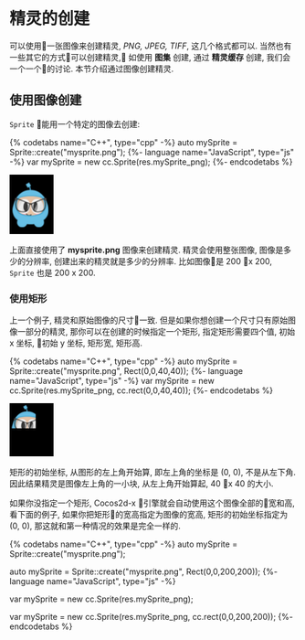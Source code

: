 # 精灵的创建

可以使用一张图像来创建精灵, *PNG, JPEG, TIFF*, 这几个格式都可以. 当然也有一些其它的方式可以创建精灵, 如使用 __图集__ 创建, 通过 __精灵缓存__ 创建, 我们会一个一个的讨论. 本节介绍通过图像创建精灵.

## 使用图像创建

`Sprite` 能用一个特定的图像去创建:

{% codetabs name="C++", type="cpp" -%}
auto mySprite = Sprite::create("mysprite.png");
{%- language name="JavaScript", type="js" -%}
var mySprite = new cc.Sprite(res.mySprite_png);
{%- endcodetabs %}

![](../../en/sprites/sprites-img/i1.png "")

上面直接使用了 __mysprite.png__ 图像来创建精灵. 精灵会使用整张图像, 图像是多少的分辨率, 创建出来的精灵就是多少的分辨率. 比如图像是 200 x 200, `Sprite` 也是 200 x 200.

### 使用矩形

上一个例子, 精灵和原始图像的尺寸一致. 但是如果你想创建一个尺寸只有原始图像一部分的精灵, 那你可以在创建的时候指定一个矩形, 指定矩形需要四个值, 初始 x 坐标, 初始 y 坐标, 矩形宽, 矩形高.

{% codetabs name="C++", type="cpp" -%}
auto mySprite = Sprite::create("mysprite.png", Rect(0,0,40,40));
{%- language name="JavaScript", type="js" -%}
var mySprite = new cc.Sprite(res.mySprite_png, cc.rect(0,0,40,40));
{%- endcodetabs %}

![](../../en/sprites/sprites-img/i4.png "")

矩形的初始坐标, 从图形的左上角开始算, 即左上角的坐标是 (0, 0), 不是从左下角. 因此结果精灵是图像左上角的一小块, 从左上角开始算起, 40 x 40 的大小.

如果你没指定一个矩形, Cocos2d-x 引擎就会自动使用这个图像全部的宽和高, 看下面的例子, 如果你把矩形的宽高指定为图像的宽高, 矩形的初始坐标指定为 (0, 0), 那这就和第一种情况的效果是完全一样的.

{% codetabs name="C++", type="cpp" -%}
auto mySprite = Sprite::create("mysprite.png");

auto mySprite = Sprite::create("mysprite.png", Rect(0,0,200,200));
{%- language name="JavaScript", type="js" -%}

var mySprite = new cc.Sprite(res.mySprite_png);

var mySprite = new cc.Sprite(res.mySprite_png, cc.rect(0,0,200,200));
{%- endcodetabs %}
